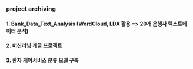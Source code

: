 ### project archiving
#### 1. Bank_Data_Text_Analysis (WordCloud, LDA 활용 => 20개 은행사 텍스트데이터 분석)
#### 2. 머신러닝 캐글 프로젝트
#### 3. 환자 케어서비스 분류 모델 구축

